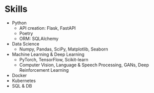 # Skills
- Python
  - API creation: Flask, FastAPI
  - Poetry
  - ORM: SQLAlchemy
- Data Science
  - Numpy, Pandas, SciPy, Matplotlib, Seaborn
- Machine Learning & Deep Learning
  - PyTorch, TensorFlow, Scikit-learn
  - Computer Vision, Language & Speech Processing, GANs, Deep Reinforcement Learning
- Docker
- Kubernetes
- SQL & DB

<!--
**Pueyo99/Pueyo99** is a ✨ _special_ ✨ repository because its `README.md` (this file) appears on your GitHub profile.

Here are some ideas to get you started:

- 🔭 I’m currently working on ...
- 🌱 I’m currently learning ...
- 👯 I’m looking to collaborate on ...
- 🤔 I’m looking for help with ...
- 💬 Ask me about ...
- 📫 How to reach me: ...
- 😄 Pronouns: ...
- ⚡ Fun fact: ...
-->
